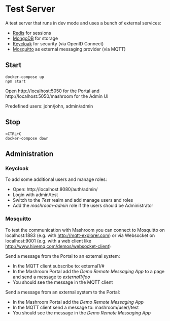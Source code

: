 
# Test Server

A test server that runs in dev mode and uses a bunch of external services:

 * [Redis](https://redis.io) for sessions
 * [MongoDB](https://www.mongodb.com) for storage
 * [Keycloak](https://www.keycloak.org) for security (via OpenID Connect)
 * [Mosquitto](https://mosquitto.org) as external messaging provider (via MQTT)

## Start

    docker-compose up
    npm start

Open http://localhost:5050 for the Portal and http://localhost:5050/mashroom for the Admin UI

Predefined users: john/john, admin/admin

## Stop

    <CTRL+C
    docker-compose down

## Administration

### Keycloak

To add some additional users and manage roles:

  * Open: http://localhost:8080/auth/admin/
  * Login with admin/test
  * Switch to the *Test* realm and add manage users and roles
  * Add the *mashroom-admin* role if the users should be Administrator

### Mosquitto

To test the communication with Mashroom you can connect to Mosquitto on localhost:1883 (e.g. with http://mqtt-explorer.com)
or via Websocket on localhost:9001 (e.g. with a web client like http://www.hivemq.com/demos/websocket-client)

Send a message from the Portal to an external system:

 * In the MQTT client subscribe to: external1/#
 * In the Mashroom Portal add the *Demo Remote Messaging App* to a page and send a message to *external1/foo*
 * You should see the message in the MQTT client

Send a message from an external system to the Portal:

 * In the Mashroom Portal add the *Demo Remote Messaging App*
 * In the MQTT client send a message to: mashroom/user/<portal-user>/test
 * You should see the message in the *Demo Remote Messaging App*
